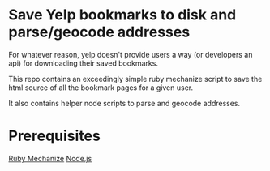 
Save Yelp bookmarks to disk and parse/geocode addresses
=======================================================

For whatever reason, yelp doesn't provide users a way (or developers an api)
for downloading their saved bookmarks.

This repo contains an exceedingly simple ruby mechanize script to save the
html source of all the bookmark pages for a given user.

It also contains helper node scripts to parse and geocode addresses.

Prerequisites
=============

[Ruby Mechanize](http://mechanize.rubyforge.org)
[Node.js](http://nodejs.org)
